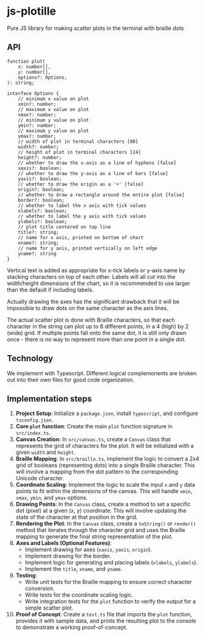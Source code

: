 # js-plotille

Pure JS library for making scatter plots in the terminal with braille dots 

## API

```
function plot(
    x: number[],
    y: number[],
    options?: Options,
): string;

interface Options {
    // minimum x value on plot
    xmin?: number;
    // maximum x value on plot
    xmax?: number;
    // minimum y value on plot
    ymin?: number;
    // maximum y value on plot
    ymax?: number;
    // width of plot in terminal characters [80]
    width?: number;
    // height of plot in terminal characters [24]
    height?: number;
    // whether to draw the x-axis as a line of hyphens [false]
    xaxis?: boolean;
    // whether to draw the y-axis as a line of bars [false]
    yaxis?: boolean; 
    // whether to draw the origin as a '+' [false]
    origin?: boolean; 
    // whether to draw a rectangle around the entire plot [false]
    border?: boolean;
    // whether to label the x axis with tick values
    xlabels?: boolean;
    // whether to label the y axis with tick values 
    ylabels?: boolean; 
    // plot title centered on top line
    title?: string; 
    // name for x axis, printed on bottom of chart
    xname?: string;
    // name for y axis, printed vertically on left edge
    yname?: string
}
```

Vertical text is added as appropriate for x-tick labels or y-axis name by stacking characters on top of each other. Labels will all cut into the width/height dimensions of the chart, so it is recommended to use larger than the default if including labels. 

Actually drawing the axes has the significant drawback that it will be impossible to draw dots on the same character as the axis lines. 

The actual scatter plot is done with Braille characters, so that each character in the string can plot up to 8 different points, in a 4 (high) by 2 (wide) grid. If multiple points fall onto the same dot, it is still only drawn once - there is no way to represent more than one point in a single dot.

## Technology

We implement with Typescript. 
Different logical complemonents are broken out into their own files for good code organization.

## Implementation steps

1. **Project Setup**: Initialize a `package.json`, install `typescript`, and configure `tsconfig.json`.
2. **Core `plot` function**: Create the main `plot` function signature in `src/index.ts`.
3. **Canvas Creation**: In `src/canvas.ts`, create a `Canvas` class that represents the grid of characters for the plot. It will be initialized with a given `width` and `height`.
4. **Braille Mapping**: In `src/braille.ts`, implement the logic to convert a 2x4 grid of booleans (representing dots) into a single Braille character. This will involve a mapping from the dot pattern to the corresponding Unicode character.
5. **Coordinate Scaling**: Implement the logic to scale the input `x` and `y` data points to fit within the dimensions of the canvas. This will handle `xmin`, `xmax`, `ymin`, and `ymax` options.
6. **Drawing Points**: In the `Canvas` class, create a method to set a specific dot (pixel) at a given (x, y) coordinate. This will involve updating the state of the character at that position in the grid.
7. **Rendering the Plot**: In the `Canvas` class, create a `toString()` or `render()` method that iterates through the character grid and uses the Braille mapping to generate the final string representation of the plot.
8. **Axes and Labels (Optional Features)**:
    - Implement drawing for axes (`xaxis`, `yaxis`, `origin`).
    - Implement drawing for the border.
    - Implement logic for generating and placing labels (`xlabels`, `ylabels`).
    - Implement the `title`, `xname`, and `yname`.
9. **Testing**:
    - Write unit tests for the Braille mapping to ensure correct character conversion.
    - Write tests for the coordinate scaling logic.
    - Write integration tests for the `plot` function to verify the output for a simple scatter plot.
10. **Proof of Concept**: Create a `test.ts` file that imports the `plot` function, provides it with sample data, and prints the resulting plot to the console to demonstrate a working proof-of-concept.